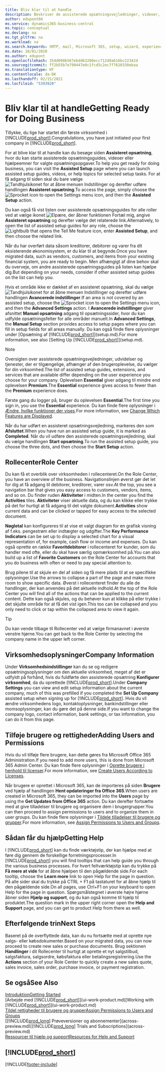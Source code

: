 ```yaml
---
title: Bliv klar til at handle
description: Beskriver de assisterede opsætningsvejledninger, videoer, Hjælp-emner og sider, der hjælper dig i gang med at bruge Business Central.
author: edupont04
ms.service: dynamics365-business-central
ms.topic: conceptual
ms.devlang: na
ms.tgt_pltfrm: na
ms.workload: na
ms.search.keywords: SMTP, mail, Microsoft 365, setup, wizard, experience
ms.date: 10/01/2020
ms.author: edupont
ms.openlocfilehash: 354d090b567ebdd63280ecc71248a616bc22342d
ms.sourcegitcommit: ff2b55b7e790447e0c1fcd5c2ec7f7610338ebaa
ms.translationtype: HT
ms.contentlocale: da-DK
ms.lasthandoff: 02/15/2021
ms.locfileid: "5393920"
---
```

# <a name="getting-ready-for-doing-business"></a><span data-ttu-id="b4d5b-103">Bliv klar til at handle</span><span class="sxs-lookup"><span data-stu-id="b4d5b-103">Getting Ready for Doing Business</span></span>

<span data-ttu-id="b4d5b-104">Tillykke, du lige har startet din første virksomhed i [!INCLUDE[prod_short](includes/prod_short.md)].</span><span class="sxs-lookup"><span data-stu-id="b4d5b-104">Congratulations, you have just initiated your first company in [!INCLUDE[prod_short](includes/prod_short.md)].</span></span>

<span data-ttu-id="b4d5b-105">For at blive klar til at handle kan du besøge siden **Assisteret opsætning**, hvor du kan starte assisterede opsætningsguides, videoer eller hjælpeemner for valgte opsætningsopgaver.</span><span class="sxs-lookup"><span data-stu-id="b4d5b-105">To help you get ready for doing business, you can visit the **Assisted Setup** page where you can launch assisted setup guides, videos, or help topics for selected setup tasks.</span></span> <span data-ttu-id="b4d5b-106">For at få adgang til siden skal du bare vælge ![Tandhjulsikonet for at åbne menuen Indstillinger](media/ui-experience/settings_icon_small.png) og derefter udføre handlingen **Assisteret opsætning**.</span><span class="sxs-lookup"><span data-stu-id="b4d5b-106">To access the page, simply choose the ![Sprocket icon to open the Settings menu](media/ui-experience/settings_icon_small.png) icon, and then the **Assisted Setup** action.</span></span>

<span data-ttu-id="b4d5b-107">Du kan også få vist listen over assisterede opsætningsguides for alle roller ved at vælge ikonet ![Elpære, der åbner funktionen Fortæl mig](media/ui-search/search_small.png "Fortæl mig, hvad du vil foretage dig"), angive **Assisteret opsætning** og derefter vælge det relaterede link.</span><span class="sxs-lookup"><span data-stu-id="b4d5b-107">Alternatively, to open the list of assisted setup guides for any role, choose the ![Lightbulb that opens the Tell Me feature](media/ui-search/search_small.png "Tell me what you want to do") icon, enter **Assisted Setup**, and then choose the related link.</span></span>

<span data-ttu-id="b4d5b-108">Når du har overført data såsom kreditorer, debitorer og varer fra dit eksisterende økonomisystem, er du klar til at begynde.</span><span class="sxs-lookup"><span data-stu-id="b4d5b-108">Once you have migrated data, such as vendors, customers, and items from your existing financial system, you are ready to begin.</span></span> <span data-ttu-id="b4d5b-109">Men afhængigt af dine behov skal du overveje, om andre assisterede opsætningsguides på listen kan hjælpe dig.</span><span class="sxs-lookup"><span data-stu-id="b4d5b-109">But depending on your needs, consider if other assisted setup guides on the list can help you.</span></span>

<span data-ttu-id="b4d5b-110">Hvis et område ikke er dækket af en assisteret opsætning, skal du vælge ![Tandhjulsikonet for at åbne menuen Indstillinger](media/ui-experience/settings_icon_small.png) og derefter udføre handlingen **Avancerede indstillinger**.</span><span class="sxs-lookup"><span data-stu-id="b4d5b-110">If an area is not covered by an assisted setup, choose the ![Sprocket icon to open the Settings menu](media/ui-experience/settings_icon_small.png) icon, and then the **Advanced Settings** action.</span></span> <span data-ttu-id="b4d5b-111">I **Avancerede indstillinger** giver afsnittet **Manuel opsætning** adgang til opsætningssider, hvor du kan udfylde opsætningsfelter for alle områder manuelt.</span><span class="sxs-lookup"><span data-stu-id="b4d5b-111">In **Advanced Settings**, the **Manual Setup** section provides access to setup pages where you can fill in setup fields for all areas manually.</span></span> <span data-ttu-id="b4d5b-112">Du kan også finde flere oplysninger under [Opsætning af [!INCLUDE[prod_short](includes/prod_short.md)]](setup.md).</span><span class="sxs-lookup"><span data-stu-id="b4d5b-112">For more information, see also [Setting Up [!INCLUDE[prod_short](includes/prod_short.md)]](setup.md).</span></span>

> [!NOTE]  
> <span data-ttu-id="b4d5b-113">Oversigten over assisterede opsætningsvejledninger, udvidelser og tjenester, der er tilgængelige, afhænger af den brugeroplevelse, du vælger for din virksomhed.</span><span class="sxs-lookup"><span data-stu-id="b4d5b-113">The list of assisted setup guides, extensions, and services that are available differ depending on the user experience you choose for your company.</span></span> <span data-ttu-id="b4d5b-114">Oplevelsen **Essential** giver adgang til mindre end oplevelsen **Premium**.</span><span class="sxs-lookup"><span data-stu-id="b4d5b-114">The **Essential** experience gives access to fewer than the **Premium** experience does.</span></span>
>
> <span data-ttu-id="b4d5b-115">Første gang du logger på, bruger du oplevelsen **Essential**.</span><span class="sxs-lookup"><span data-stu-id="b4d5b-115">The first time you sign in, you use the **Essential** experience.</span></span> <span data-ttu-id="b4d5b-116">Du kan finde flere oplysninger i [Ændre, hvilke funktioner der vises](ui-experiences.md).</span><span class="sxs-lookup"><span data-stu-id="b4d5b-116">For more information, see [Change Which Features are Displayed](ui-experiences.md).</span></span>

<span data-ttu-id="b4d5b-117">Når du har udført en assisteret opsætningsvejledning, markeres den som **Afsluttet**.</span><span class="sxs-lookup"><span data-stu-id="b4d5b-117">When you have run an assisted setup guide, it is marked as **Completed**.</span></span> <span data-ttu-id="b4d5b-118">Når du vil udføre den assisterede opsætningsvejledning, skal du vælge handlingen **Start opsætning**.</span><span class="sxs-lookup"><span data-stu-id="b4d5b-118">To run the assisted setup guide, you choose the three dots, and then choose the **Start Setup** action.</span></span>

## <a name="role-center"></a><span data-ttu-id="b4d5b-119">Rollecenter</span><span class="sxs-lookup"><span data-stu-id="b4d5b-119">Role Center</span></span>

<span data-ttu-id="b4d5b-120">Du kan få et overblik over virksomheden i rollecenteret.</span><span class="sxs-lookup"><span data-stu-id="b4d5b-120">On the Role Center, you have an overview of the business.</span></span> <span data-ttu-id="b4d5b-121">Navigationslinjen øverst gør det let for dig at få adgang til debitorer, kreditorer, varer osv.</span><span class="sxs-lookup"><span data-stu-id="b4d5b-121">At the top, you see a navigation bar that gives you easy access to customers, vendors, items, and so on.</span></span> <span data-ttu-id="b4d5b-122">Du finder ruden **Aktiviteter** i midten.</span><span class="sxs-lookup"><span data-stu-id="b4d5b-122">In the center you find the **Activities** tiles.</span></span> <span data-ttu-id="b4d5b-123">**Aktiviteter** viser aktuelle data, og du kan klikke eller trykke på det for hurtigt at få adgang til det valgte dokument.</span><span class="sxs-lookup"><span data-stu-id="b4d5b-123">**Activities** show current data and can be clicked or tapped for easy access to the selected document.</span></span>

<span data-ttu-id="b4d5b-124">**Nøgletal** kan konfigureres til at vise et valgt diagram for en grafisk visning af f.eks. pengestrøm eller indtægter og udgifter.</span><span class="sxs-lookup"><span data-stu-id="b4d5b-124">The **Key Performance Indicators** can be set up to display a selected chart for a visual representation of, for example, cash flow or income and expenses.</span></span> <span data-ttu-id="b4d5b-125">Du kan også oprette en række **Favoritdebitorer** i rollecenteret for kunder, som du handler med ofte, eller du skal have særlig opmærksomhed på.</span><span class="sxs-lookup"><span data-stu-id="b4d5b-125">You can also build up a list of **Favorite Customers** on the Role Center for accounts that you do business with often or need to pay special attention to.</span></span>

<span data-ttu-id="b4d5b-126">Brug pilene til at skjule en del af siden og få mere plads til at se specifikke oplysninger.</span><span class="sxs-lookup"><span data-stu-id="b4d5b-126">Use the arrows to collapse a part of the page and make more room to show specific data.</span></span> <span data-ttu-id="b4d5b-127">Øverst i rollecenteret finder du alle de handlinger, der kan anvendes på det aktuelle indhold.</span><span class="sxs-lookup"><span data-stu-id="b4d5b-127">At the top of the Role Center you will find all of the actions that can be applied to the current content.</span></span> <span data-ttu-id="b4d5b-128">Dette kan også skjules, og du behøver kun at klikke på eller trykke i det skjulte område for at få det vist igen.</span><span class="sxs-lookup"><span data-stu-id="b4d5b-128">This too can be collapsed and you only need to click or tap within the collapsed area to view it again.</span></span>

> [!TIP]  
> <span data-ttu-id="b4d5b-129">Du kan vende tilbage til Rollecenter ved at vælge firmanavnet i øverste venstre hjørne.</span><span class="sxs-lookup"><span data-stu-id="b4d5b-129">You can get back to the Role Center by selecting the company name in the upper left corner.</span></span>

## <a name="company-information"></a><span data-ttu-id="b4d5b-130">Virksomhedsoplysninger</span><span class="sxs-lookup"><span data-stu-id="b4d5b-130">Company Information</span></span>

<span data-ttu-id="b4d5b-131">Under **Virksomhedsindstillinger** kan du se og redigere opsætningsoplysninger om den aktuelle virksomhed, meget af det er udfyldt på forhånd, hvis du fuldførte den assisterede opsætning **Konfigurer virksomhed**, da du oprettede [!INCLUDE[prod_short](includes/prod_short.md)].</span><span class="sxs-lookup"><span data-stu-id="b4d5b-131">Under **Company Settings** you can view and edit setup information about the current company, much of this was prefilled if you completed the **Set Up Company** assisted setup when signing up for [!INCLUDE[prod_short](includes/prod_short.md)].</span></span> <span data-ttu-id="b4d5b-132">Hvis du vil ændre virksomhedens logo, kontaktoplysninger, bankindstillinger eller momsoplysninger, kan du gøre det på denne side.</span><span class="sxs-lookup"><span data-stu-id="b4d5b-132">If you want to change the company logo, contact information, bank settings, or tax information, you can do it from this page.</span></span>  

## <a name="adding-users-and-permissions"></a><span data-ttu-id="b4d5b-133">Tilføje brugere og rettigheder</span><span class="sxs-lookup"><span data-stu-id="b4d5b-133">Adding Users and Permissions</span></span>

<span data-ttu-id="b4d5b-134">Hvis du vil tilføje flere brugere, kan dette gøres fra Microsoft Office 365 Administration.</span><span class="sxs-lookup"><span data-stu-id="b4d5b-134">If you need to add more users, this is done from Microsoft 365 Admin Center.</span></span> <span data-ttu-id="b4d5b-135">Du kan finde flere oplysninger i [Oprette brugere i henhold til licenser](ui-how-users-permissions.md).</span><span class="sxs-lookup"><span data-stu-id="b4d5b-135">For more information, see [Create Users According to Licenses](ui-how-users-permissions.md).</span></span>

<span data-ttu-id="b4d5b-136">Når brugere er oprettet i Microsoft 365, kan de importeres på siden **Brugere** ved hjælp af handlingen **Hent opdateringer fra Office 365**.</span><span class="sxs-lookup"><span data-stu-id="b4d5b-136">When users are created in Microsoft 365, they can be imported into the **Users** page by using the **Get Updates from Office 365** action.</span></span> <span data-ttu-id="b4d5b-137">Du kan derefter fortsætte med at give tilladelser til brugere og organisere dem i brugergrupper.</span><span class="sxs-lookup"><span data-stu-id="b4d5b-137">You can then proceed to assign permissions to users and to organize them in user groups.</span></span> <span data-ttu-id="b4d5b-138">Du kan finde flere oplysninger i [Tildele tilladelser til brugere og grupper](ui-define-granular-permissions.md).</span><span class="sxs-lookup"><span data-stu-id="b4d5b-138">For more information, see [Assign Permissions to Users and Groups](ui-define-granular-permissions.md).</span></span>  

## <a name="getting-help"></a><span data-ttu-id="b4d5b-139">Sådan får du hjælp</span><span class="sxs-lookup"><span data-stu-id="b4d5b-139">Getting Help</span></span>

<span data-ttu-id="b4d5b-140">I [!INCLUDE[prod_short](includes/prod_short.md)] kan du finde værktøjstip, der kan hjælpe med at føre dig gennem de forskellige forretningsprocesser.</span><span class="sxs-lookup"><span data-stu-id="b4d5b-140">In [!INCLUDE[prod_short](includes/prod_short.md)] you will find tooltips that can help guide you through the various business processes.</span></span> <span data-ttu-id="b4d5b-141">For hvert feltværktøjstip kan du trykke på **Få mere at vide** for at åbne hjælpen til den pågældende side.</span><span class="sxs-lookup"><span data-stu-id="b4d5b-141">For each tooltip, choose the **Learn more** link to open Help for the page in question.</span></span> <span data-ttu-id="b4d5b-142">På alle sider skal du trykke på CTRL + F1 på tastaturet for at åbne hjælp til den pågældende side.</span><span class="sxs-lookup"><span data-stu-id="b4d5b-142">On all pages, use Ctrl+F1 on your keyboard to open Help for the page in question.</span></span> <span data-ttu-id="b4d5b-143">Spørgsmålstegnet i øverste højre hjørne åbner siden **Hjælp og support**, og du kan også komme til hjælp til produktet.</span><span class="sxs-lookup"><span data-stu-id="b4d5b-143">The question mark in the upper right corner open the **Help and Support** page, and you can get to product Help from there as well.</span></span>

## <a name="next-steps"></a><span data-ttu-id="b4d5b-144">Efterfølgende trin</span><span class="sxs-lookup"><span data-stu-id="b4d5b-144">Next Steps</span></span>

<span data-ttu-id="b4d5b-145">Baseret på de overflyttede data, kan du nu fortsætte med at oprette nye salgs- eller købsdokumenter.</span><span class="sxs-lookup"><span data-stu-id="b4d5b-145">Based on your migrated data, you can now proceed to create new sales or purchase documents.</span></span> <span data-ttu-id="b4d5b-146">Brug sektionen **Handlinger** i dit Rollecenter til hurtigt at oprette et nyt salgstilbud, salgsfaktura, salgsordre, købsfaktura eller betalingsregistrering.</span><span class="sxs-lookup"><span data-stu-id="b4d5b-146">Use the **Actions** section of your Role Center to quickly create a new sales quote, sales invoice, sales order, purchase invoice, or payment registration.</span></span>

## <a name="see-also"></a><span data-ttu-id="b4d5b-147">Se også</span><span class="sxs-lookup"><span data-stu-id="b4d5b-147">See Also</span></span>

[<span data-ttu-id="b4d5b-148">Introduktion</span><span class="sxs-lookup"><span data-stu-id="b4d5b-148">Getting Started</span></span>](product-get-started.md)  
<span data-ttu-id="b4d5b-149">[Arbejde med [!INCLUDE[prod_short](includes/prod_short.md)]](ui-work-product.md)</span><span class="sxs-lookup"><span data-stu-id="b4d5b-149">[Working with [!INCLUDE[prod_short](includes/prod_short.md)]](ui-work-product.md)</span></span>  
[<span data-ttu-id="b4d5b-150">Tildel rettigheder til brugere og grupper</span><span class="sxs-lookup"><span data-stu-id="b4d5b-150">Assign Permissions to Users and Groups</span></span>](ui-define-granular-permissions.md)  
<span data-ttu-id="b4d5b-151">[[!INCLUDE[prod_long](includes/prod_long.md)] Prøveversioner og abonnementer](across-preview.md)</span><span class="sxs-lookup"><span data-stu-id="b4d5b-151">[[!INCLUDE[prod_long](includes/prod_long.md)] Trials and Subscriptions](across-preview.md)</span></span>  
[<span data-ttu-id="b4d5b-152">Ressourcer til hjælp og support</span><span class="sxs-lookup"><span data-stu-id="b4d5b-152">Resources for Help and Support</span></span>](product-help-and-support.md)  

## [!INCLUDE[prod_short](includes/free_trial_md.md)]  


[!INCLUDE[footer-include](includes/footer-banner.md)]